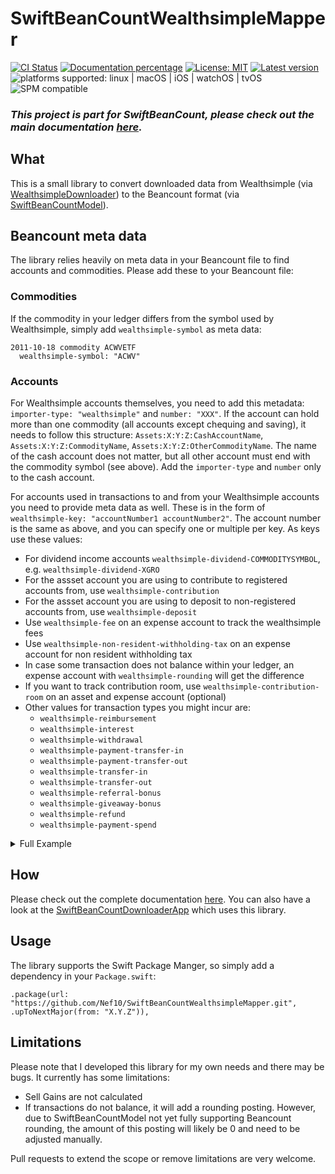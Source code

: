 # SwiftBeanCountWealthsimpleMapper

[![CI Status](https://github.com/Nef10/SwiftBeanCountWealthsimpleMapper/workflows/CI/badge.svg?event=push)](https://github.com/Nef10/SwiftBeanCountWealthsimpleMapper/actions?query=workflow%3A%22CI%22) [![Documentation percentage](https://nef10.github.io/SwiftBeanCountWealthsimpleMapper/badge.svg)](https://nef10.github.io/SwiftBeanCountWealthsimpleMapper/) [![License: MIT](https://img.shields.io/github/license/Nef10/SwiftBeanCountWealthsimpleMapper)](https://github.com/Nef10/SwiftBeanCountWealthsimpleMapper/blob/main/LICENSE) [![Latest version](https://img.shields.io/github/v/release/Nef10/SwiftBeanCountWealthsimpleMapper?label=SemVer&sort=semver)](https://github.com/Nef10/SwiftBeanCountWealthsimpleMapper/releases) ![platforms supported: linux | macOS | iOS | watchOS | tvOS](https://img.shields.io/badge/platform-linux%20%7C%20macOS%20%7C%20iOS%20%7C%20watchOS%20%7C%20tvOS-blue) ![SPM compatible](https://img.shields.io/badge/SPM-compatible-blue)

### ***This project is part for SwiftBeanCount, please check out the main documentation [here](https://github.com/Nef10/SwiftBeanCount).***

## What

This is a small library to convert downloaded data from Wealthsimple (via [WealthsimpleDownloader](https://github.com/Nef10/WealthsimpleDownloader)) to the Beancount format (via [SwiftBeanCountModel](https://github.com/Nef10/SwiftBeanCountModel)).

## Beancount meta data

The library relies heavily on meta data in your Beancount file to find accounts and commodities. Please add these to your Beancount file:

### Commodities

If the commodity in your ledger differs from the symbol used by Wealthsimple, simply add `wealthsimple-symbol` as meta data:

```
2011-10-18 commodity ACWVETF
  wealthsimple-symbol: "ACWV"
```

### Accounts

For Wealthsimple accounts themselves, you need to add this metadata: `importer-type: "wealthsimple"` and `number: "XXX"`. If the account can hold more than one commodity (all accounts except chequing and saving), it needs to follow this structure: `Assets:X:Y:Z:CashAccountName`, `Assets:X:Y:Z:CommodityName`, `Assets:X:Y:Z:OtherCommodityName`. The name of the cash account does not matter, but all other account must end with the commodity symbol (see above). Add the `importer-type` and `number` only to the cash account.

For accounts used in transactions to and from your Wealthsimple accounts you need to provide meta data as well. These is in the form of `wealthsimple-key: "accountNumber1 accountNumber2"`. The account number is the same as above, and you can specify one or multiple per key. As keys use these values:

* For dividend income accounts `wealthsimple-dividend-COMMODITYSYMBOL`, e.g. `wealthsimple-dividend-XGRO`
* For the assset account you are using to contribute to registered accounts from, use `wealthsimple-contribution`
* For the assset account you are using to deposit to non-registered accounts from, use `wealthsimple-deposit`
* Use `wealthsimple-fee` on an expense account to track the wealthsimple fees
* Use `wealthsimple-non-resident-withholding-tax` on an expense account for non resident withholding tax
* In case some transaction does not balance within your ledger, an expense account with `wealthsimple-rounding` will get the difference
* If you want to track contribution room, use `wealthsimple-contribution-room` on an asset and expense account (optional)
* Other values for transaction types you might incur are:
  * `wealthsimple-reimbursement`
  * `wealthsimple-interest`
  * `wealthsimple-withdrawal`
  * `wealthsimple-payment-transfer-in`
  * `wealthsimple-payment-transfer-out`
  * `wealthsimple-transfer-in`
  * `wealthsimple-transfer-out`
  * `wealthsimple-referral-bonus`
  * `wealthsimple-giveaway-bonus`
  * `wealthsimple-refund`
  * `wealthsimple-payment-spend`

<details>
  <summary>Full Example</summary>

```
2020-07-31 open Assets:Checking:Wealthsimple CAD
  importer-type: "wealthsimple"
  number: "A001"

2020-07-31 open Assets:Investment:Wealthsimple:TFSA:Parking CAD
  importer-type: "wealthsimple"
  number: "B002"
2020-07-31 open Assets:Investment:Wealthsimple:TFSA:ACWV ACWV
2020-07-31 open Assets:Investment:Wealthsimple:TFSA:XGRO XGRO

2020-07-31 open Income:Capital:Dividend:ACWV USD
  wealthsimple-dividend-ACWV: "A001 B002"

2020-07-31 open Assets:Checking:Bank CAD
  wealthsimple-contribution: "A001 B002"

2020-07-31 open Expenses:FinancialInstitutions:Investment:NonRegistered:Fees
  wealthsimple-fee: "A001"

2020-07-31 open Expenses:FinancialInstitutions:Investment:Registered:Fees
  wealthsimple-fee: "B002"

2020-07-31 open Expenses:Tax:NRWT
  wealthsimple-non-resident-withholding-tax: "A001 B002"

2020-07-31 open Assets:TFSAContributionRoom TFSA.ROOM
  wealthsimple-contribution-room: "B002"

2020-07-31 open Expenses:TFSAContributionRoom TFSA.ROOM
  wealthsimple-contribution-room: "B002"
````
</details>

## How

Please check out the complete documentation [here](https://nef10.github.io/SwiftBeanCountWealthsimpleMapper/). You can also have a look at the [SwiftBeanCountDownloaderApp](https://github.com/Nef10/SwiftBeanCountDownloaderApp) which uses this library.

## Usage

The library supports the Swift Package Manger, so simply add a dependency in your `Package.swift`:

```
.package(url: "https://github.com/Nef10/SwiftBeanCountWealthsimpleMapper.git", .upToNextMajor(from: "X.Y.Z")),
```

## Limitations

Please note that I developed this library for my own needs and there may be bugs. It currently has some limitations:

* Sell Gains are not calculated
* If transactions do not balance, it will add a rounding posting. However, due to SwiftBeanCountModel not yet fully supporting Beancount rounding, the amount of this posting will likely be 0 and need to be adjusted manually.

Pull requests to extend the scope or remove limitations are very welcome.
